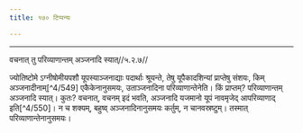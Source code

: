 ```yaml
---
title: १७० टिप्पन्यः

---
```


[^4/547]: ŚPBr 4.4.3.9

[^4/548]: E2: 5,137; E6: 2,80

____________________________________________


वचनात् तु परिव्याणान्तम् अञ्जनादि स्यात्//५.२.७//

ज्योतिष्टोमे ऽग्नीषोमीयपशौ यूपस्याञ्जनाद्याः पदार्थाः श्रूयन्ते, तेषु यूपैकादशिन्यां प्राप्तेषु संशयः, किम् अञ्जनादीनाम्[^4/549] एकैकेनानुसमयः, उताञ्जनादिना परिव्याणान्तेनेति। किं प्राप्तम्? परिव्याणान्तम् अञ्जनादि स्यात्। कुतः? वचनात्, वचनम् इदं भवति, अञ्जनादि यजमानो यूपं नावमृजेद् आपरिव्याणाद् इति[^4/550]। न च शक्यम्, बहुष्व् अञ्जनादिनानुसमयः कर्तुम्, न चानवस्रष्टुम्। तस्मात् परिव्याणान्तेनानुसमयः।
